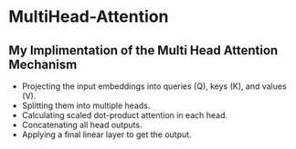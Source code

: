 # MultiHead-Attention
## My Implimentation of the Multi Head Attention Mechanism
- Projecting the input embeddings into queries (Q), keys (K), and values (V).
- Splitting them into multiple heads.
- Calculating scaled dot-product attention in each head.
- Concatenating all head outputs.
- Applying a final linear layer to get the output.
